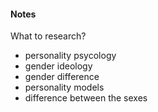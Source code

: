 #### Notes

What to research?

- personality psycology
- gender ideology
- gender difference
- personality models
- difference between the sexes
